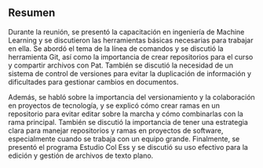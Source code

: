 ## Resumen

Durante la reunión, se presentó la capacitación en ingeniería de Machine Learning y se discutieron las herramientas básicas necesarias para trabajar en ella. Se abordó el tema de la línea de comandos y se discutió la herramienta Git, así como la importancia de crear repositorios para el curso y compartir archivos con Pat. También se discutió la necesidad de un sistema de control de versiones para evitar la duplicación de información y dificultades para gestionar cambios en documentos.

Además, se habló sobre la importancia del versionamiento y la colaboración en proyectos de tecnología, y se explicó cómo crear ramas en un repositorio para evitar editar sobre la marcha y cómo combinarlas con la rama principal. También se discutió la importancia de tener una estrategia clara para manejar repositorios y ramas en proyectos de software, especialmente cuando se trabaja con un equipo grande. Finalmente, se presentó el programa Estudio Col Ess y se discutió su uso efectivo para la edición y gestión de archivos de texto plano.